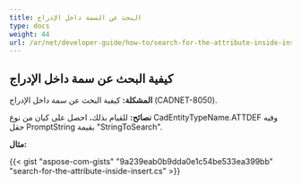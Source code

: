 ```yaml
---
title: البحث عن السمة داخل الإدراج
type: docs
weight: 44
url: /ar/net/developer-guide/how-to/search-for-the-attribute-inside-insert/
---
```


## **كيفية البحث عن سمة داخل الإدراج**

**المشكلة:** كيفية البحث عن سمة داخل الإدراج (CADNET-8050).

**نصائح:** للقيام بذلك، احصل على كيان من نوع CadEntityTypeName.ATTDEF وفيه حقل PromptString بقيمة "StringToSearch".

**مثال:**

{{< gist "aspose-com-gists" "9a239eab0b9dda0e1c54be533ea399bb" "search-for-the-attribute-inside-insert.cs" >}}

